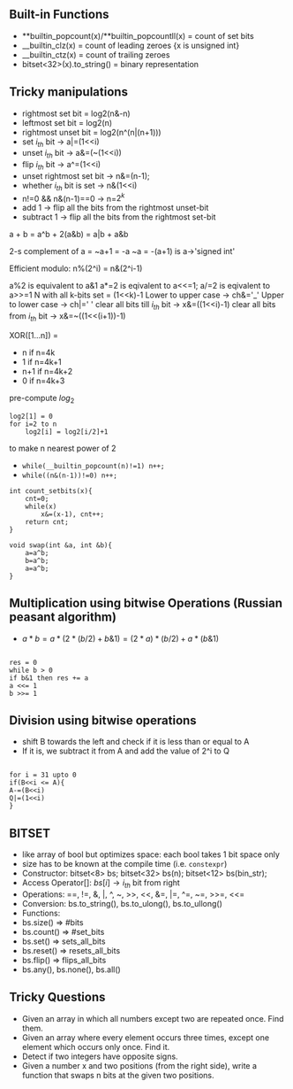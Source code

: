 ## Built-in Functions

- **builtin_popcount(x)/**builtin_popcountll(x) = count of set bits
- \_\_builtin_clz(x) = count of leading zeroes {x is unsigned int}
- \_\_builtin_ctz(x) = count of trailing zeroes
- bitset<32>(x).to_string() = binary representation

## Tricky manipulations

- rightmost set bit = log2(n&-n)
- leftmost set bit = log2(n)
- rightmost unset bit = log2(n^(n|(n+1)))
- set $i_{th}$ bit $\rightarrow$ a|=(1<<i)
- unset $i_{th}$ bit $\rightarrow$ a&=(~(1<<i))
- flip $i_{th}$ bit $\rightarrow$ a^=(1<<i)
- unset rightmost set bit $\rightarrow$ n&=(n-1);
- whether $i_{th}$ bit is set $\rightarrow$ n&(1<<i)
- n!=0 && n&(n-1)==0 $\rightarrow$ n=$2^k$
- add 1 $\rightarrow$ flip all the bits from the rightmost unset-bit
- subtract 1 $\rightarrow$ flip all the bits from the rightmost set-bit

a + b = a^b + 2(a&b) = a|b + a&b

2-s complement of a = ~a+1 = -a
~a = -(a+1) is a$\rightarrow$'signed int'

Efficient modulo: n%(2^i) = n&(2^i-1)

a%2 is equivalent to a&1
a\*=2 is eqivalent to a<<=1;
a/=2 is eqivalent to a>>=1
N with all k-bits set = (1<<k)-1
Lower to upper case $\rightarrow$ ch&='_'
Upper to lower case $\rightarrow$ ch|=' '
clear all bits till $i_{th}$ bit $\rightarrow$ x&=((1<<i)-1)
clear all bits from $i_{th}$ bit $\rightarrow$ x&=~((1<<(i+1))-1)

XOR([1...n]) = 
- n if n=4k
- 1 if n=4k+1
- n+1 if n=4k+2
- 0 if n=4k+3

pre-compute $log_2$
```
log2[1] = 0
for i=2 to n
    log2[i] = log2[i/2]+1
```

to make n nearest power of 2
- `while(__builtin_popcount(n)!=1) n++;`
- `while((n&(n-1))!=0) n++;`

```
int count_setbits(x){
    cnt=0;
    while(x)
        x&=(x-1), cnt++;
    return cnt;
}
```

```
void swap(int &a, int &b){
    a=a^b;
    b=a^b;
    a=a^b;
}
```

## Multiplication using bitwise Operations (Russian peasant algorithm)

- $a*b = a*(2*(b/2)+b\&1) = (2*a)*(b/2)+a*(b\&1)$

```

res = 0
while b > 0
if b&1 then res += a
a <<= 1
b >>= 1

```

## Division using bitwise operations

- shift B towards the left and check if it is less than or equal to A
- If it is, we subtract it from A and add the value of 2^i to Q

```

for i = 31 upto 0
if(B<<i <= A){
A-=(B<<i)
Q|=(1<<i)
}

```

## BITSET

- like array of bool but optimizes space: each bool takes 1 bit space only
- size has to be known at the compile time (i.e. `constexpr`)
- Constructor: bitset<8> bs; bitset<32> bs(n); bitset<12> bs(bin_str);
- Access Operator[]: $bs[i] \rightarrow i_{th}$ bit from right
- Operations: ==, !=, &, |, ^, ~, >>, <<, &=, |=, ^=, ~=, >>=, <<=
- Conversion: bs.to_string(), bs.to_ulong(), bs.to_ullong()
- Functions:
- bs.size() => #bits
- bs.count() => #set_bits
- bs.set() => sets_all_bits
- bs.reset() => resets_all_bits
- bs.flip() => flips_all_bits
- bs.any(), bs.none(), bs.all()

## Tricky Questions

- Given an array in which all numbers except two are repeated once. Find them.
- Given an array where every element occurs three times, except one element which occurs only once. Find it.
- Detect if two integers have opposite signs.
- Given a number x and two positions (from the right side), write a function that swaps n bits at the given two positions.

```

```
